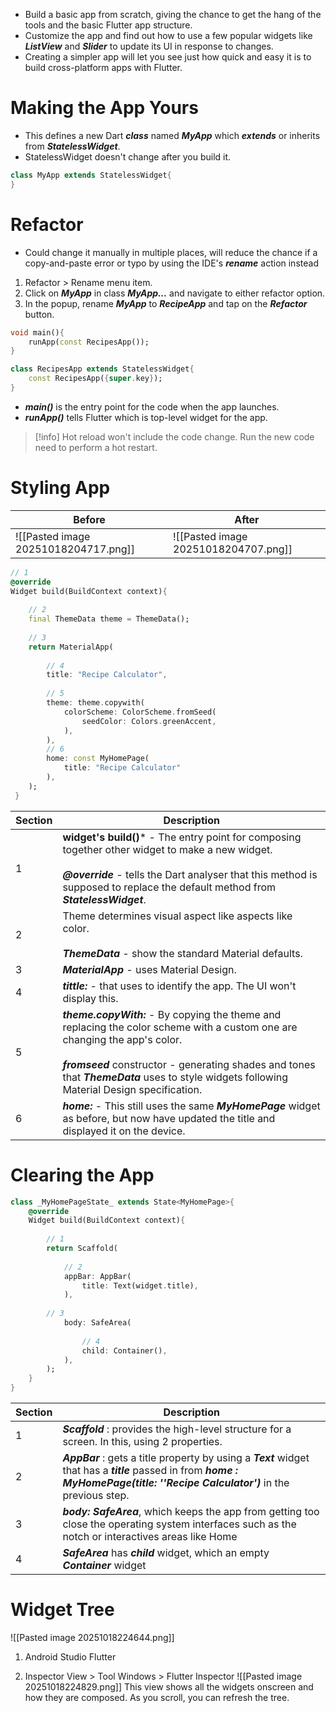 - Build a basic app from scratch, giving the chance to get the hang of the tools and the basic Flutter app structure.
- Customize the app and find out how to use a few popular widgets like ***ListView*** and ***Slider*** to update its UI in response to changes.
- Creating a simpler app will let you see just how quick and easy it is to build cross-platform apps with Flutter.

# Making the App Yours
- This defines a new Dart ***class*** named ***MyApp*** which ***extends*** or inherits from ***StatelessWidget***.
- StatelessWidget doesn't change after you build it. 

```dart title:'main.dart'
class MyApp extends StatelessWidget{
}
```
# Refactor
- Could change it manually in multiple places, will reduce the chance if a copy-and-paste error or typo by using the IDE's ***rename*** action instead

1.  Refactor > Rename menu item. 
2. Click on ***MyApp*** in class ***MyApp...*** and navigate to either refactor option.
3. In the popup, rename ***MyApp*** to ***RecipeApp*** and tap on the ***Refactor*** button.

```dart
void main(){
	runApp(const RecipesApp());
}

class RecipesApp extends StatelessWidget{
	const RecipesApp({super.key});
}
```

- ***main()*** is the entry point for the code when the app launches.
- ***runApp()*** tells Flutter which is top-level widget for the app.

>[!info] 
>Hot reload won't include the code change. Run the new code need to perform a hot restart.

# Styling App

| Before                               | After                                |
| ------------------------------------ | ------------------------------------ |
| ![[Pasted image 20251018204717.png]] | ![[Pasted image 20251018204707.png]] |
```dart title:'main.dart'
// 1
@override
Widget build(BuildContext context){ 
	
	// 2
	final ThemeData theme = ThemeData();
	
	// 3
	return MaterialApp( 
	
		// 4
		title: "Recipe Calculator",
		
		// 5
		theme: theme.copywith(
			colorScheme: ColorScheme.fromSeed(
				seedColor: Colors.greenAccent,
			),
		),
		// 6
		home: const MyHomePage(
			title: "Recipe Calculator"
		),
	);	
 }
```

| Section | Description                                                                                                                                                                                                                                                                     |
| ------- | ------------------------------------------------------------------------------------------------------------------------------------------------------------------------------------------------------------------------------------------------------------------------------- |
| 1       | **widget's build()*** - The entry point for composing together other widget to make a new widget.<br><br>***@override*** - tells the Dart analyser that this method is supposed to replace the default method from ***StatelessWidget***.<br>                                   |
| 2       | Theme determines visual aspect like aspects like color.<br><br>***ThemeData*** - show the standard Material defaults.                                                                                                                                                           |
| 3       | ***MaterialApp*** - uses Material Design.                                                                                                                                                                                                                                       |
| 4       | ***tittle:*** - that uses to identify the app. The UI won't display this.                                                                                                                                                                                                       |
| 5       | ***theme.copyWith:*** - By copying the theme and replacing the color scheme with a custom one are changing the app's color.<br><br>***fromseed*** constructor - generating shades and tones that ***ThemeData*** uses to style widgets following Material Design specification. |
| 6       | ***home:*** - This still uses the same ***MyHomePage*** widget as before, but now have updated the title and displayed it on the device.                                                                                                                                        |
# Clearing the App
```dart title:'main.dart'
class _MyHomePageState_ extends State<MyHomePage>{
	@override
	Widget build(BuildContext context){
		
		// 1
		return Scaffold(
			
			// 2
			appBar: AppBar(
				title: Text(widget.title),
			),
		
		// 3
			body: SafeArea(
			
				// 4
				child: Container(),
			),
		);
	}
}
```

| Section | Description                                                                                                                                                                        |
| ------- | ---------------------------------------------------------------------------------------------------------------------------------------------------------------------------------- |
| 1       | ***Scaffold*** : provides the high-level structure for a screen. In this, using 2 properties.                                                                                      |
| 2       | ***AppBar*** : gets a title property by using a ***Text*** widget that has a ***title*** passed in from ***home : MyHomePage(title: ''Recipe Calculator')*** in the previous step. |
| 3       | ***body: SafeArea***, which keeps the app from getting too close the operating system interfaces such as the notch or interactives areas like Home                                 |
| 4       | ***SafeArea*** has ***child*** widget, which an empty ***Container*** widget                                                                                                       |

# Widget Tree
![[Pasted image 20251018224644.png]]

1. Android Studio Flutter 
  
2. Inspector View > Tool Windows > Flutter Inspector 
 ![[Pasted image 20251018224829.png]]
 This view shows all the widgets onscreen and how they are composed. As you scroll, you can refresh the tree.